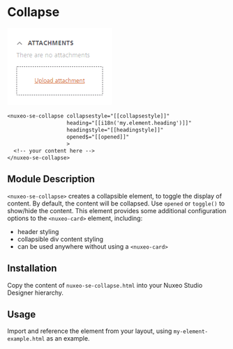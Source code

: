 # Collapse

<img src="nuxeo-se-collapse.png" alt="nuxeo-se-collapse">

```
<nuxeo-se-collapse collapsestyle="[[collapsestyle]]"
                   heading="[[i18n('my.element.heading')]]"
                   headingstyle="[[headingstyle]]"
                   opened$="[[opened]]"
                   >
  <!-- your content here -->
</nuxeo-se-collapse>
```

## Module Description

`<nuxeo-se-collapse>` creates a collapsible element, to toggle the display of content. By default, the content will be collapsed. Use `opened` or `toggle()` to show/hide the content. This element provides some additional configuration options to the `<nuxeo-card>` element, including:
 - header styling
 - collapsible div content styling
 - can be used anywhere without using a `<nuxeo-card>`

## Installation

Copy the content of `nuxeo-se-collapse.html` into your Nuxeo Studio Designer hierarchy.

## Usage

Import and reference the element from your layout, using `my-element-example.html` as an example.
